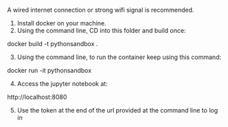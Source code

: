 A wired internet connection or strong wifi signal is recommended.

1. Install docker on your machine.
2. Using the command line, CD into this folder and build once:

docker build -t pythonsandbox .

3. Using the command line, to run the container keep using this command:

docker run -it pythonsandbox

4. Access the jupyter notebook at:

http://localhost:8080

5. Use the token at the end of the url provided at the command line to log in